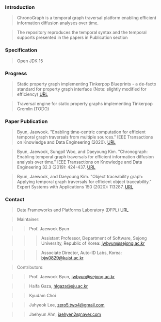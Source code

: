 ### Introduction ###
> ChronoGraph is a temporal graph traversal platform enabling efficient information diffusion analyses over time.

> The repository reproduces the temporal syntax and the temporal supports presented in the papers in Publication section

### Specification ###
> Open JDK 15

### Progress ###
> Static property graph implementing Tinkerpop Blueprints - a de-facto standard for property graph interface (Note: slightly modified for efficiency) [URL](https://github.com/tinkerpop/blueprints)

> Traversal engine for static property graphs implementing Tinkerpop Gremlin (TODO)

### Paper Publication ###
> Byun, Jaewook. "Enabling time-centric computation for efficient temporal graph traversals from multiple sources." IEEE Transactions on Knowledge and Data Engineering (2020). [URL](https://ieeexplore.ieee.org/abstract/document/9128046)

> Byun, Jaewook, Sungpil Woo, and Daeyoung Kim. "Chronograph: Enabling temporal graph traversals for efficient information diffusion analysis over time." IEEE Transactions on Knowledge and Data Engineering 32.3 (2019): 424-437. [URL](https://ieeexplore.ieee.org/abstract/document/8606161)

> Byun, Jaewook, and Daeyoung Kim. "Object traceability graph: Applying temporal graph traversals for efficient object traceability." Expert Systems with Applications 150 (2020): 113287. [URL](https://www.sciencedirect.com/science/article/pii/S0957417420301123)

### Contact ###
> Data Frameworks and Platforms Laboratory (DFPL) [URL](https://sites.google.com/view/jack-dfpl/home)

> Maintainer:

>> Prof. Jaewook Byun

>>> Assistant Professor, Department of Software, Sejong University, Republic of Korea: jwbyun@sejong.ac.kr

>>> Associate Director, Auto-ID Labs, Korea: bjw0829@kaist.ac.kr

> Contributors:

>> Prof. Jaewook Byun, jwbyun@sejong.ac.kr

>> Haifa Gaza, hlgaza@sju.ac.kr

>> Kyudam Choi

>> Juhyeok Lee, zero5.two4@gmail.com

>> Jaehyun Ahn, jaehyen2@naver.com
